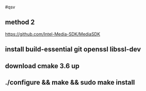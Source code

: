 #qsv

## method 2
https://github.com/Intel-Media-SDK/MediaSDK

## install build-essential git openssl libssl-dev
## download cmake 3.6 up
## ./configure && make && sudo make install
##
